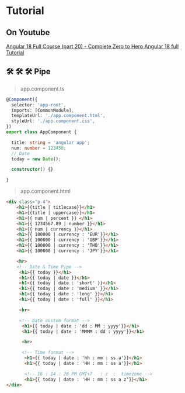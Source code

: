 # Tutorial

## On Youtube

[Angular 18 Full Course (part 20) - Complete Zero to Hero Angular 18 full Tutorial](https://www.youtube.com/watch?v=rvIEW5pW7YQ&list=PLG6SdLSnBhdWj797VAEvABNYIBEaVQnfF&index=9)  


## 🛠️ 🛠️ 🛠️  Pipe


> app.component.ts

```ts
@Component({
  selector: 'app-root',
  imports: [CommonModule],
  templateUrl: './app.component.html',
  styleUrl: './app.component.css',
})
export class AppComponent {

  title: string = 'angular app';
  num: number = 123456;
  // Date
  today = new Date();

  constructor() {}

}
```  

> app.component.html  

```html
<div class="p-4">
    <h1>{{title | titlecase}}</h1>
    <h1>{{title | uppercase}}</h1>
    <h1>{{ num | percent }} </h1>
    <h1>{{ 1234567.89 | number }}</h1>
    <h1>{{ num | currency }}</h1>
    <h1>{{ 100000 | currency : 'EUR'}}</h1>
    <h1>{{ 100000 | currency : 'GBP'}}</h1>
    <h1>{{ 100000 | currency : 'THB'}}</h1>
    <h1>{{ 100000 | currency : 'JPY'}}</h1>

    <hr>
    <!-- Date & Time Pipe -->
     <h1>{{ today }}</h1>
     <h1>{{ today | date }}</h1>
     <h1>{{ today | date : 'short' }}</h1>
     <h1>{{ today | date : 'medium' }}</h1>
     <h1>{{ today | date : 'long' }}</h1>
     <h1>{{ today | date : 'full' }}</h1>

     <hr>

     <!-- Date custom format -->
      <h1>{{ today | date : 'dd : MM : yyyy'}}</h1>
      <h1>{{ today | date : 'MMMM : dd : yyyy'}}</h1>

      <hr>

      <!-- Time format -->
       <h1>{{ today | date : 'hh : mm : ss a'}}</h1>
       <h1>{{ today | date : 'HH : mm : ss a'}}</h1>

       <!-- 16 : 14 : 28 PM GMT+7   : z  :  timezone -->
       <h1>{{ today | date : 'HH : mm : ss a z'}}</h1>
</div>
```  

